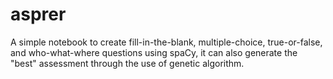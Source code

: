 # asprer

A simple notebook to create fill-in-the-blank, multiple-choice, true-or-false, and who-what-where questions using spaCy, it can also generate the "best" assessment through the use of genetic algorithm.
